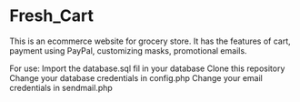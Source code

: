 # Fresh_Cart
This is an ecommerce website for grocery store. It has the features of cart, payment using PayPal, customizing masks, promotional emails.

For use: Import the database.sql fil in your database 
Clone this repository 
Change your database credentials in config.php 
Change your email credentials in sendmail.php
